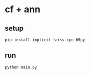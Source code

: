 # cf + ann

## setup

```shell
pip install implicit faiss-cpu h5py
```

## run

```shell
python main.py
```

